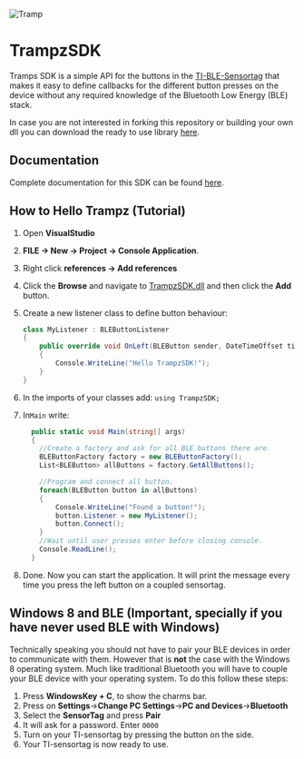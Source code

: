 ![Tramp](https://www.nada.kth.se/~rorr/Tramp.jpg)
# TrampzSDK
Tramps SDK is a simple API for the buttons in the [TI-BLE-Sensortag](http://www.ti.com/tool/cc2541dk-sensor) that makes it easy to define callbacks for the different button presses on the device without any required knowledge of the Bluetooth Low Energy (BLE) stack. 

In case you are not interested in forking this repository or building your own dll you can download the ready to use library  [here](https://www.nada.kth.se/~ezeddin/trampzsdk/TrampzSDK.dll).

## Documentation
Complete documentation for this SDK can be found [here](https://www.nada.kth.se/~ezeddin/trampzsdk/annotated.html).

## How to Hello Trampz (Tutorial)
1. Open **VisualStudio**
2. __FILE -> New -> Project -> Console Application__.
3. Right click __references -> Add references__
4. Click the __Browse__ and navigate to [TrampzSDK.dll](https://www.nada.kth.se/~ezeddin/trampzsdk/TrampzSDK.dll) and then click the __Add__ button.
5. Create a new listener class to define button behaviour:

      ``` csharp
      class MyListener : BLEButtonListener 
      {
          public override void OnLeft(BLEButton sender, DateTimeOffset timestamp)
          {
              Console.WriteLine("Hello TrampzSDK!");
          }
      }
      ```
      
5. In the imports of your classes add: `using TrampzSDK;` 
6. In`Main` write: 

    ``` csharp
      public static void Main(string[] args)
      {
        //Create a factory and ask for all BLE buttons there are.
        BLEButtonFactory factory = new BLEButtonFactory();
        List<BLEButton> allButtons = factory.GetAllButtons();
    
        //Program and connect all button.
        foreach(BLEButton button in allButtons)
        {
            Console.WriteLine("Found a button!");
            button.Listener = new MyListener();
            button.Connect();
        }
        //Wait until user presses enter before closing console.
        Console.ReadLine(); 
      }
    ```
    
7. Done. Now you can start the application. It will print the message every time you press the left button on a coupled sensortag.
    
## Windows 8 and BLE (Important, specially if you have never used BLE with Windows)
Technically speaking you should not have to pair your BLE devices in order to communicate with them. However that is **not** the case with the Windows 8 operating system. Much like traditional Bluetooth you will have to couple your BLE device with your operating system. To do this follow these steps:
    
1. Press **WindowsKey + C**, to show the charms bar.
2. Press on **Settings**->**Change PC Settings**->**PC and Devices**->**Bluetooth**
3. Select the **SensorTag** and press **Pair**
4. It will ask for a password. Enter `0000`
5. Turn on your TI-sensortag by pressing the button on the side.
6. Your TI-sensortag is now ready to use.
    
